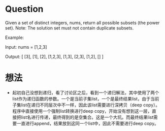 # Question
Given a set of distinct integers, nums, return all possible subsets (the power set).
Note: The solution set must not contain duplicate subsets.

Example:

Input: nums = [1,2,3]

Output:
[
  [3],
  [1],
  [2],
  [1,2,3],
  [1,3],
  [2,3],
  [1,2],
  []
]

# 想法
* 起初自己没想到递归，看了讨论区之后，看到一个递归解法，其中使用了两个list作为递归函数的参数。一个是当前子集list，一个是最终结果list，由于当前子集list在递归不同层次中不一样，因此该list需要进行深拷贝（deep copy）。程序中直接使用一个强制list转换进行deep copy，开始没有想到这一层，直接把list名进行传递，最终得到的是空集合。这是一个大坑。而最终结果list需要一直进行append，结果放到这同一个list中，因此不需要进行deep copy。